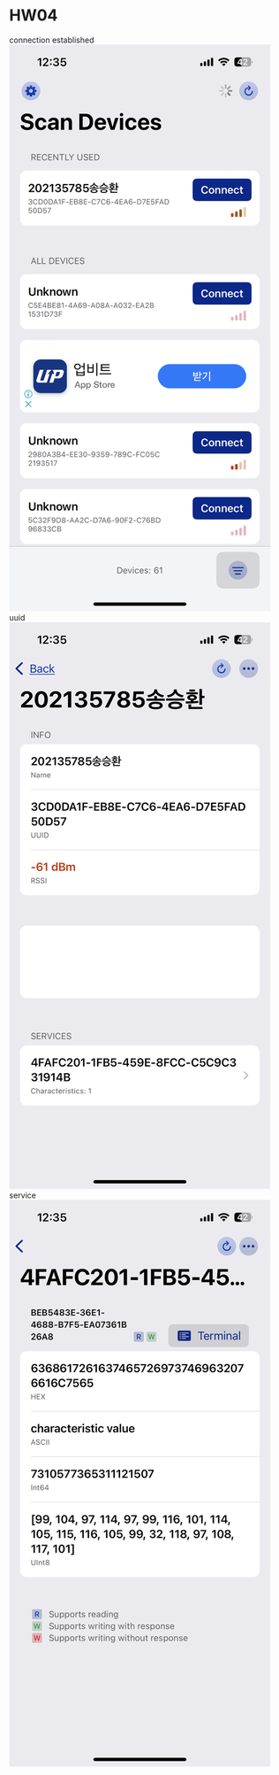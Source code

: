 # HW04
connection established
![screenshot](https://github.com/tmin002/IoT25-HW04/blob/main/1.PNG?raw=true)
uuid
![screenshot](https://github.com/tmin002/IoT25-HW04/blob/main/2.PNG?raw=true)
service
![screenshot](https://github.com/tmin002/IoT25-HW04/blob/main/3.PNG?raw=true)
